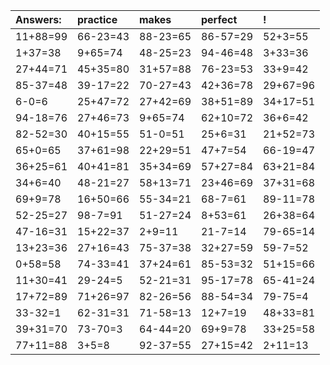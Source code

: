 | Answers: | practice | makes | perfect | ! |
| :--- | :--- | :--- | :--- | :--- |
| 11+88=99 | 66-23=43 | 88-23=65 | 86-57=29 | 52+3=55 | 
| 1+37=38 | 9+65=74 | 48-25=23 | 94-46=48 | 3+33=36 | 
| 27+44=71 | 45+35=80 | 31+57=88 | 76-23=53 | 33+9=42 | 
| 85-37=48 | 39-17=22 | 70-27=43 | 42+36=78 | 29+67=96 | 
| 6-0=6 | 25+47=72 | 27+42=69 | 38+51=89 | 34+17=51 | 
| 94-18=76 | 27+46=73 | 9+65=74 | 62+10=72 | 36+6=42 | 
| 82-52=30 | 40+15=55 | 51-0=51 | 25+6=31 | 21+52=73 | 
| 65+0=65 | 37+61=98 | 22+29=51 | 47+7=54 | 66-19=47 | 
| 36+25=61 | 40+41=81 | 35+34=69 | 57+27=84 | 63+21=84 | 
| 34+6=40 | 48-21=27 | 58+13=71 | 23+46=69 | 37+31=68 | 
| 69+9=78 | 16+50=66 | 55-34=21 | 68-7=61 | 89-11=78 | 
| 52-25=27 | 98-7=91 | 51-27=24 | 8+53=61 | 26+38=64 | 
| 47-16=31 | 15+22=37 | 2+9=11 | 21-7=14 | 79-65=14 | 
| 13+23=36 | 27+16=43 | 75-37=38 | 32+27=59 | 59-7=52 | 
| 0+58=58 | 74-33=41 | 37+24=61 | 85-53=32 | 51+15=66 | 
| 11+30=41 | 29-24=5 | 52-21=31 | 95-17=78 | 65-41=24 | 
| 17+72=89 | 71+26=97 | 82-26=56 | 88-54=34 | 79-75=4 | 
| 33-32=1 | 62-31=31 | 71-58=13 | 12+7=19 | 48+33=81 | 
| 39+31=70 | 73-70=3 | 64-44=20 | 69+9=78 | 33+25=58 | 
| 77+11=88 | 3+5=8 | 92-37=55 | 27+15=42 | 2+11=13 | 
